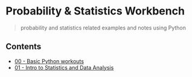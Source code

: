 # Probability & Statistics Workbench
> probability and statistics related examples and notes using Python

## Contents

+ [00 - Basic Python workouts](./00-basic-python-workouts/README.md)
+ [01 - Intro to Statistics and Data Analysis](./01-intro-to-statistics-and-data-analysis/README.md)
